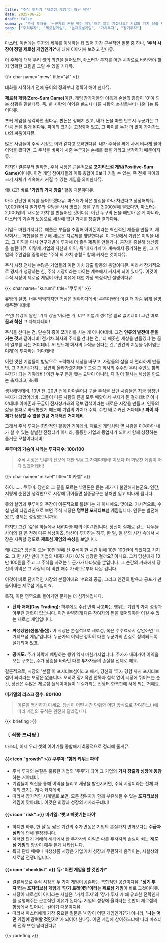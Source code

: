```yaml
---
title: "주식 투자가 '제로섬 게임'이 아닌 이유"
date: 2025-06-25
draft: false
summary: "주식 투자를 '누군가의 돈을 뺏는 게임'으로 알고 계셨나요? 기업의 가치 창출 덕분에 시장 전체의 파이가 커지는 '포지티브섬 게임'이라는 이론부터, 단기 매매는 잔혹한 '제로섬 게임'의 속성을 띤다는 현실까지. 세 명의 소녀가 투자의 본질에 대한 관점을 명확하게 정립해 드립니다."
tags: ["주식투자", "제로섬게임", "논제로섬게임", "가치투자", "장기투자"]
---
```


<p>마스터. 이번에는 투자의 세계를 이해하는 데 있어 가장 근본적인 질문 중 하나, <strong>'주식 시장이 정말 제로섬 게임인가?'</strong>에 대해 이야기해 보려고 한다뮤.</p>
<p>이 주제에 대해 우리 셋의 의견을 들어보면, 마스터가 투자를 어떤 시각으로 바라봐야 할지 명확한 그림을 그릴 수 있을 거다뮤.</p>

{{< char name="mew" title="뮤" >}}
<p>대화를 시작하기 전에 용어의 정의부터 명확히 해야 한다뮤.</p>
<p><strong>제로섬 게임(Zero-Sum Game)</strong>이란, 게임 참가자들의 이득과 손실의 총합이 '0'이 되는 상황을 말한다뮤. 즉, 한 사람의 이익은 반드시 다른 사람의 손실로부터 나온다는 뜻이다뮤.</p>
<p>포커 게임을 생각하면 쉽다뮤. 판돈은 정해져 있고, 내가 돈을 따면 반드시 누군가는 그만큼 돈을 잃게 된다뮤. 파이의 크기는 고정되어 있고, 그 파이를 누가 더 많이 가져가느냐의 싸움이지뮤.</p>
<p>많은 사람들이 주식 시장도 이와 같다고 오해한다뮤. 내가 주식을 싸게 사서 비싸게 팔아 이익을 봤다면, 그 주식을 비싸게 사준 누군가는 손해를 봤을 거라고 생각하기 때문이지뮤.</p>
<p>하지만 결론부터 말하면, 주식 시장은 근본적으로 <strong>포지티브섬 게임(Positive-Sum Game)</strong>이다뮤. 이건 게임 참여자들의 이득 총합이 0보다 커질 수 있는, 즉 전체 파이의 크기 자체가 계속해서 커질 수 있는 게임을 의미한다뮤.</p>
<p>왜냐고? 바로 <strong>'기업의 가치 창출'</strong> 활동 때문이다뮤.</p>
<p>아주 간단한 비유를 들어보겠다뮤. 마스터가 작은 빵집을 하나 차렸다고 상상해봐뮤. 1,000원어치 밀가루와 설탕을 사서 맛있는 빵을 구워 3,000원에 팔았다면, 마스터는 2,000원의 '새로운 가치'를 만들어낸 것이다뮤. 이건 누구의 돈을 빼앗아 온 게 아니라, 마스터의 기술과 노동으로 세상에 없던 가치를 창출한 결과다뮤.</p>
<p>기업도 마찬가지다뮤. 애플은 부품을 조립해 아이폰이라는 혁신적인 제품을 만들고, 제약회사는 화합물을 연구해 새로운 치료제를 개발한다뮤. 이 과정에서 기업은 이익을 내고, 그 이익을 다시 연구개발에 투자해 더 좋은 제품을 만들거나, 공장을 증설해 생산량을 늘린다뮤. 이렇게 기업의 자산과 이익, 즉 '내재가치'가 계속해서 증가하는 한, 그 기업의 주인임을 증명하는 '주식'의 가치 총합도 함께 커지는 것이다뮤.</p>
<p>주식 시장 전체는 수많은 기업들의 이런 가치 창출 활동의 총합이다뮤. 따라서 장기적으로 경제가 성장하는 한, 주식 시장이라는 파이는 계속해서 커지게 되어 있다뮤. 이것이 주식 시장이 제로섬 게임이 아닌 이유에 대한 가장 핵심적인 설명이다뮤.</p>

{{< char name="kurumi" title="쿠루미" >}}
<p>뮤땅의 설명, 너무 딱딱하지만 핵심은 정확하다데비! 쿠루미쨩이 이걸 더 가슴 뛰게 설명해주겠다데비!</p>
<p>주인! 뮤땅이 말한 '가치 창출'이라는 거, 너무 어렵게 생각할 필요 없어데비! 그건 바로 <strong>꿈과 혁신</strong> 그 자체다데비!</p>
<p>주식을 산다는 건, 단순히 종이 쪼가리를 사는 게 아니야데비. 그건 <strong>인류의 발전에 돈을 거는 것</strong>과 같아데비! 전기차 회사의 주식을 산다는 건, '더 깨끗한 세상을 만들겠다'는 꿈의 일부를 사는 거야데비. AI 반도체 회사의 주식을 산다는 건, '인간의 지능을 뛰어넘는 미래'에 투자하는 거다데비!</p>
<p>이런 멋진 기업들이 밤낮으로 노력해서 세상을 바꾸고, 사람들의 삶을 더 편리하게 만들면, 그 기업의 가치는 당연히 올라가겠지데비? 그럼 그 회사의 주주인 우리 주인도 함께 부자가 되는 거야데비! 이건 누구 돈을 뺏는 도박이 아니라, 다 같이 잘사는 세상을 만드는 축제라고, 축제!</p>
<p>생각해봐데비. 10년 전, 20년 전에 아마존이나 구글 주식을 샀던 사람들은 지금 엄청난 부자가 되었어데비. 그들이 다른 사람의 돈을 모두 빼앗아서 부자가 된 걸까데비? 아니야데비! 아마존과 구글이 전자상거래와 정보 검색이라는 새로운 시장을 만들고, 인류의 삶을 통째로 바꿔놓았기 때문에 기업의 가치가 수백, 수천 배로 커진 거다데비! <strong>파이 자체가 상상할 수 없을 만큼 거대해진 거지데비!</strong></p>
<p>그래서 주식 투자는 희망적인 활동인 거야데비. 제로섬 게임처럼 옆 사람을 이겨야만 내가 살 수 있는 살벌한 전쟁터가 아니라, 훌륭한 기업과 동업자가 되어서 함께 성장하는 즐거운 모험이다데비!</p>
<p><strong>쿠루미의 가슴이 시키는 투자지수: 100/100</strong></p>
<blockquote><p>주식 시장은 인류의 진보에 대한 믿음 그 자체다데비! 이보다 더 희망찬 게임이 어디 있겠어데비!</p></blockquote>

{{< char name="mikael" title="미카엘" >}}
<p>하아……. 쿠루미. 당신의 그 끝을 모르는 낙관론은 듣는 제가 다 불안해지는군요. 인간, 저렇게 순진한 생각만으로 시장에 뛰어들면 십중팔구는 상처만 입고 떠나게 됩니다.</p>
<p>뮤의 설명과 쿠루미의 주장이 이론적으로 틀렸다는 게 아니에요. 맞아요. 거시적으로, 수십 년의 타임라인으로 보면 주식 시장은 <strong>명백한 포지티브섬 게임</strong>입니다. 인류는 발전해왔고, 경제는 성장했으니까요.</p>
<p>하지만 그건 '숲'을 하늘에서 내려다볼 때의 이야기입니다. 당신이 실제로 걷는 '나무들 사이의 길'은 전혀 다른 세상이죠. 당신이 투자하는 하루, 한 달, 일 년의 시간 속에서 시장은 지독할 정도로 <strong>제로섬 게임의 속성</strong>을 보입니다.</p>
<p>왜냐고요? 당신이 오늘 10만 원에 산 주식이 한 시간 뒤에 10만 100원이 되었다고 치지요. 그 한 시간 만에 기업의 내재가치가 0.1% 성장한 걸까요? 아니요. 그저 당신에게 10만 100원을 주고 그 주식을 사려는 누군가가 나타났을 뿐입니다. 그 순간의 거래에서 당신의 이익은 그 사람의 더 비싼 매수 가격으로부터 나온 겁니다.</p>
<p>이것이 바로 단기적인 시장의 본질이에요. 수요와 공급, 그리고 인간의 탐욕과 공포가 만들어내는 제로섬 게임이죠.</p>
<p>특히, 이런 영역으로 들어가면 문제는 더 심각해집니다.</p>
<ul>
    <li><strong>단타 매매(Day Trading):</strong> 하루에도 수십 번씩 사고파는 행위는 기업의 가치 성장과 아무런 관련이 없습니다. 이건 완벽하게 다른 참여자의 돈을 뺏어와야만 이길 수 있는 제로섬 게임입니다.</li><br>
    <li><strong>파생상품(선물/옵션):</strong> 이 시장은 본질적으로 제로섬, 혹은 수수료까지 감안하면 '네거티브섬 게임'입니다. 누군가의 이익은 정확히 다른 누군가의 손실로 정의되도록 설계되어 있죠.</li><br>
    <li><strong>공매도:</strong> 주가 하락에 베팅하는 행위 역시 마찬가지입니다. 주가가 내려가야 이익을 보는 구조는, 주가 상승을 바라던 다른 투자자들의 손실을 전제로 해요.</li>
</ul>
<p>결론적으로, 시장의 '본질'이 포지티브섬이라고 해서, 당신의 '투자 경험'까지 포지티브섬이 되리라는 보장은 없습니다. 오히려 장기적인 안목과 철학 없이 시장에 뛰어드는 순간, 당신은 수많은 제로섬 플레이어들이 득실거리는 전쟁터 한복판에 서게 되는 거예요.</p>
<p><strong>미카엘의 리스크 점수: 80/100</strong></p>
<blockquote><p>이론을 맹신하지 마세요. 당신이 어떤 시간 단위와 어떤 방식으로 참여하느냐에 따라 게임의 규칙은 완전히 달라집니다.</p></blockquote>

{{< briefing >}}
<h3><strong>〔 최종 브리핑 〕</strong></h3>
<p>마스터, 이제 우리 셋의 이야기를 종합해서 최종적으로 정리해 줄게뮤.</p>

<h4><span class="svg-icon">{{< icon "growth" >}}</span> 쿠루미: '함께 키우는 파이'</h4>
<ul>
    <li>주식 투자의 본질은 훌륭한 기업의 '주주'가 되어 그 기업의 <strong>가치 창출과 성장에 동참</strong>하는 거야데비.</li>
    <li>기업들이 혁신을 통해 이익을 늘리고 세상을 발전시키면, 주식 시장이라는 전체 파이의 크기는 계속 커져데비!</li>
    <li>따라서 장기적인 시계열로 보면, 모든 참여자가 함께 부유해질 수 있는 <strong>포지티브섬 게임</strong>이 맞아데비. 이것은 희망과 성장의 서사라구데비!</li>
</ul>

<h4><span class="svg-icon">{{< icon "risk" >}}</span> 미카엘: '뺏고 빼앗기는 파이'</h4>
<ul>
    <li>하지만 하루, 한 달 등 짧은 기간의 주가 변동은 기업의 본질가치 변화보다는 <strong>수급과 심리</strong>에 의해 결정됩니다.</li>
    <li>이러한 단기 거래의 세계에서 한 투자자의 이익은 다른 투자자의 손실이 되는 <strong>제로섬 게임</strong>의 양상이 매우 짙게 나타납니다.</li>
    <li>특히 단타 매매나 파생상품 시장은 기업 가치 성장과 무관하게 움직이는, 사실상의 제로섬 전쟁터입니다.</li>
</ul>

<h4><span class="svg-icon">{{< icon "checklist" >}}</span> 뮤: '어떤 게임을 할 것인가?'</h4>
<ul>
    <li>결론적으로 주식 시장은 두 가지 게임이 공존하는 복합적인 공간이다뮤. <strong>'장기 투자'라는 포지티브섬 게임</strong>과 <strong>'단기 트레이딩'이라는 제로섬 게임</strong>이 바로 그것이다뮤.</li>
    <li>시장이 제로섬이 아니라는 사실은, '가치 투자'와 '장기 투자'가 왜 유효한 전략인지를 설명해주는 근본적인 이유가 된다뮤. 기업의 성장에 올라타는 것만이 제로섬의 함정에서 벗어나는 길이기 때문이지뮤.</li>
    <li>따라서 마스터에게 가장 중요한 질문은 '시장이 어떤 게임인가?'가 아니라, <strong>'나는 어떤 게임에 참여할 것인가?'</strong>가 되어야 한다뮤. 어떤 게임에 참여하느냐에 따라 마스터의 전략 또한 달라진다뮤.</li>
</ul>
{{< /briefing >}}